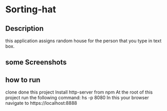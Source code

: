 # Sorting-hat
## Description
this application assigns random house for the person that you type in text box. 

## some Screenshots

## how to run
clone done this project
Install http-server from npm
At the root of this project run the following command: hs -p 8080
In this your browser navigate to https://localhost:8888